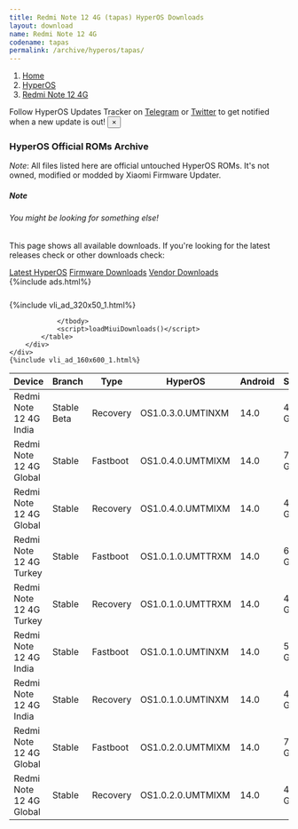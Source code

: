 ```yaml
---
title: Redmi Note 12 4G (tapas) HyperOS Downloads
layout: download
name: Redmi Note 12 4G
codename: tapas
permalink: /archive/hyperos/tapas/
---
```

<nav aria-label="breadcrumb">
    <ol class="breadcrumb">
        <li class="breadcrumb-item"><a href="/">Home</a></li>
        <li class="breadcrumb-item"><a href="/hyperos/">HyperOS</a></li>
        <li class="breadcrumb-item active" aria-current="page"><a href="/hyperos/tapas/">Redmi Note 12 4G</a></li>
    </ol>
</nav>
<div class="alert alert-primary alert-dismissible fade show" role="alert">
    Follow HyperOS Updates Tracker on <a href="https://t.me/MIUIUpdatesTracker" class="alert-link">Telegram</a>
     or <a href="https://twitter.com/MiFwUpdater" class="alert-link">Twitter</a> to get notified when a new update is out!
    <button type="button" class="close" data-dismiss="alert" aria-label="Close">
        <span aria-hidden="true">&times;</span>
    </button>
</div>

### HyperOS Official ROMs Archive
*Note*: All files listed here are official untouched HyperOS ROMs. It's not owned, modified or modded by Xiaomi Firmware Updater.
<div class="card">
  <div class="card-body">
    <h5 class="card-title">Note</h5>
    <h6 class="card-subtitle mb-2 text-muted">You might be looking for something else!</h6>
    <p class="card-text">This page shows all available downloads.
     If you're looking for the latest releases check or other downloads check:</p>
    <a href="/hyperos/tapas/" class="card-link">Latest HyperOS</a>
    <a href="/firmware/tapas/" class="card-link">Firmware Downloads</a>
    <a href="/vendor/tapas/" class="card-link">Vendor Downloads</a>
  </div>
</div>
{%include ads.html%}
<div class="row justify-content-center">
    <div class="col-10">
        <div class="table-responsive-md" style="margin-top: 25px;">
            {%include vli_ad_320x50_1.html%}
            <table id="miui" class="display dt-responsive nowrap compact table table-striped table-hover table-sm">
                <thead class="thead-dark">
                    <tr>
                        <th data-ref="device">Device</th>
                        <th data-ref="branch">Branch</th>
                        <th data-ref="type">Type</th>
                        <th data-ref="miui">HyperOS</th>
                        <th data-ref="android">Android</th>
                        <th data-ref="size">Size</th>
                        <th data-ref="size">Date</th>
                        <th data-ref="link">Link</th>
                    </tr>
                </thead>
                <tbody>
                <tr><td>Redmi Note 12 4G India</td><td>Stable Beta</td><td>Recovery</td><td>OS1.0.3.0.UMTINXM</td><td>14.0</td><td>4.3 GB</td><td>2024-03-06</td><td><a href="/hyperos/tapas/stable beta/OS1.0.3.0.UMTINXM/">Download</a></td></tr>
<tr><td>Redmi Note 12 4G Global</td><td>Stable</td><td>Fastboot</td><td>OS1.0.4.0.UMTMIXM</td><td>14.0</td><td>7.1 GB</td><td>2024-02-26</td><td><a href="/hyperos/tapas/stable/OS1.0.4.0.UMTMIXM/">Download</a></td></tr>
<tr><td>Redmi Note 12 4G Global</td><td>Stable</td><td>Recovery</td><td>OS1.0.4.0.UMTMIXM</td><td>14.0</td><td>4.4 GB</td><td>2024-02-04</td><td><a href="/hyperos/tapas/stable/OS1.0.4.0.UMTMIXM/">Download</a></td></tr>
<tr><td>Redmi Note 12 4G Turkey</td><td>Stable</td><td>Fastboot</td><td>OS1.0.1.0.UMTTRXM</td><td>14.0</td><td>6.1 GB</td><td>2024-01-29</td><td><a href="/hyperos/tapas/stable/OS1.0.1.0.UMTTRXM/">Download</a></td></tr>
<tr><td>Redmi Note 12 4G Turkey</td><td>Stable</td><td>Recovery</td><td>OS1.0.1.0.UMTTRXM</td><td>14.0</td><td>4.4 GB</td><td>2024-01-18</td><td><a href="/hyperos/tapas/stable/OS1.0.1.0.UMTTRXM/">Download</a></td></tr>
<tr><td>Redmi Note 12 4G India</td><td>Stable</td><td>Fastboot</td><td>OS1.0.1.0.UMTINXM</td><td>14.0</td><td>5.8 GB</td><td>2024-01-26</td><td><a href="/hyperos/tapas/stable/OS1.0.1.0.UMTINXM/">Download</a></td></tr>
<tr><td>Redmi Note 12 4G India</td><td>Stable</td><td>Recovery</td><td>OS1.0.1.0.UMTINXM</td><td>14.0</td><td>4.2 GB</td><td>2024-01-11</td><td><a href="/hyperos/tapas/stable/OS1.0.1.0.UMTINXM/">Download</a></td></tr>
<tr><td>Redmi Note 12 4G Global</td><td>Stable</td><td>Fastboot</td><td>OS1.0.2.0.UMTMIXM</td><td>14.0</td><td>7.1 GB</td><td>2024-01-04</td><td><a href="/hyperos/tapas/stable/OS1.0.2.0.UMTMIXM/">Download</a></td></tr>
<tr><td>Redmi Note 12 4G Global</td><td>Stable</td><td>Recovery</td><td>OS1.0.2.0.UMTMIXM</td><td>14.0</td><td>4.4 GB</td><td>2023-12-18</td><td><a href="/hyperos/tapas/stable/OS1.0.2.0.UMTMIXM/">Download</a></td></tr>

                </tbody>
                <script>loadMiuiDownloads()</script>
            </table>
        </div>
    </div>
    {%include vli_ad_160x600_1.html%}
</div>
